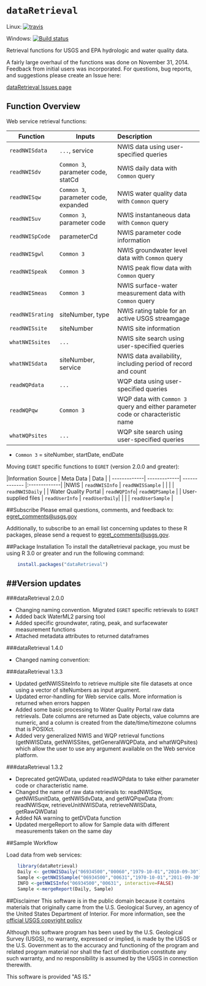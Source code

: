 `dataRetrieval`
=============
Linux: [![travis](https://travis-ci.org/USGS-R/dataRetrieval.svg?branch=master)](https://travis-ci.org/USGS-R/dataRetrieval)

Windows: [![Build status](https://ci.appveyor.com/api/projects/status/msanha92b500grr7?svg=true)](https://ci.appveyor.com/project/ldecicco-USGS/dataretrieval-787)


Retrieval functions for USGS and EPA hydrologic and water quality data.

A fairly large overhaul of the functions was done on November 31, 2014. Feedback from initial users was incorporated. For questions, bug reports, and suggestions please create an Issue here:

[dataRetrieval Issues page](https://github.com/USGS-R/dataRetrieval/issues)


## Function Overview

Web service retrieval functions:

|Function | Inputs | Description | 
| -------------| ------------------------|:-------------|
|`readNWISdata` | `...`, service | NWIS data using user-specified queries |
|`readNWISdv` | `Common 3`, parameter code, statCd | NWIS daily data with `Common` query |
|`readNWISqw` | `Common 3`, parameter code, expanded | NWIS water quality data with `Common` query |
|`readNWISuv` | `Common 3`, parameter code | NWIS instantaneous data with `Common` query |
|`readNWISpCode` | parameterCd | NWIS parameter code information |
|`readNWISgwl` | `Common 3` | NWIS groundwater level data with `Common` query |
|`readNWISpeak` | `Common 3` | NWIS peak flow data with `Common` query |
|`readNWISmeas` | `Common 3` | NWIS surface-water measurement data with `Common` query |
|`readNWISrating` | siteNumber, type | NWIS rating table for an active USGS streamgage |
|`readNWISsite` | siteNumber | NWIS site information |
|`whatNWISsites` | `...` | NWIS site search using user-specified queries |
|`whatNWISdata` | siteNumber, service | NWIS data availability, including period of record and count |
|`readWQPdata` | `...` | WQP data using user-specified queries |
|`readWQPqw` | `Common 3` | WQP data with `Common 3` query and either parameter code or characteristic name|
|`whatWQPsites` | `...` | WQP site search using user-specified queries |

* `Common 3` = siteNumber, startDate, endDate

Moving `EGRET` specific functions to `EGRET` (version 2.0.0 and greater):


|Information Source | Meta Data | Data |
| -------------| -------------| ------------- |:-------------|
|NWIS | `readNWISInfo` | `readNWISSample` |
|  |  | `readNWISDaily` |
| Water Quality Portal  | `readWQPInfo`| `readWQPSample` |
| User-supplied files | `readUserInfo` | `readUserDaily`|
| | | `readUserSample` |



##Subscribe
Please email questions, comments, and feedback to: 
egret_comments@usgs.gov

Additionally, to subscribe to an email list concerning updates to these R packages, please send a request to egret_comments@usgs.gov.

##Package Installation
To install the dataRetrieval package, you must be using R 3.0 or greater and run the following command:
```R
	install.packages("dataRetrieval")
```

##Version updates
---------------

###dataRetrieval 2.0.0

* Changing naming convention. Migrated `EGRET` specific retrievals to `EGRET`
* Added back WaterML2 parsing tool
* Added specific groundwater, rating, peak, and surfacewater measurement functions
* Attached metadata attributes to returned dataframes


###dataRetrieval 1.4.0
* Changed naming convention:



###dataRetrieval 1.3.3

* Updated getNWISSiteInfo to retrieve multiple site file datasets at once using a vector of siteNumbers as input argument.
* Updated error-handling for Web service calls. More information is returned when errors happen
* Added some basic processing to Water Quality Portal raw data retrievals. Date columns are returned as Date objects, value columns are numeric, and a column is created from the date/time/timezone columns that is POSIXct.
* Added very generalized NWIS and WQP retrieval functions (getNWISData, getNWISSites, getGeneralWQPData, and whatWQPsites) which allow the user to use any argument available on the Web service platform.


###dataRetrieval 1.3.2

* Deprecated getQWData, updated readWQPdata to take either parameter code or characteristic name.
* Changed the name of raw data retrievals to: readNWISqw, getNWISunitData, getNWISdvData, and getWQPqwData (from: readNWISqw, retrieveUnitNWISData, retrieveNWISData, getRawQWData)
* Added NA warning to getDVData function
* Updated mergeReport to allow for Sample data with different measurements taken on the same day


##Sample Workflow

Load data from web services:
```R
	library(dataRetrieval)
	Daily <- getNWISDaily("06934500","00060","1979-10-01","2010-09-30")
	Sample <-getNWISSample("06934500","00631","1970-10-01","2011-09-30")
	INFO <-getNWISInfo("06934500","00631", interactive=FALSE)
	Sample <-mergeReport(Daily, Sample)
```

##Disclaimer
This software is in the public domain because it contains materials that originally came from the U.S. Geological Survey, an agency of the United States Department of Interior. For more information, see the [official USGS copyright policy](http://www.usgs.gov/visual-id/credit_usgs.html#copyright/ "official USGS copyright policy")

Although this software program has been used by the U.S. Geological Survey (USGS), no warranty, expressed or implied, is made by the USGS or the U.S. Government as to the accuracy and functioning of the program and related program material nor shall the fact of distribution constitute any such warranty, and no responsibility is assumed by the USGS in connection therewith.

This software is provided "AS IS."
